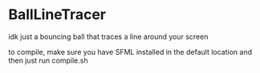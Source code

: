 # BallLineTracer
idk just a bouncing ball that traces a line around your screen

to compile, make sure you have SFML installed in the default location and then just run compile.sh
